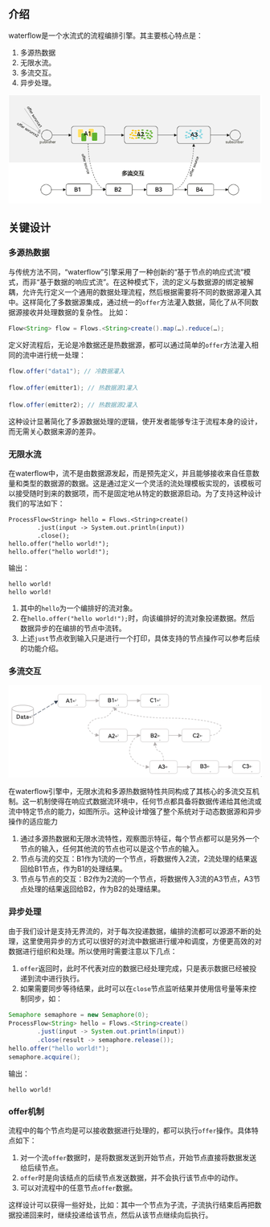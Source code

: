 ## 介绍

waterflow是一个水流式的流程编排引擎。其主要核心特点是：

1. 多源热数据
2. 无限水流。
3. 多流交互。
4. 异步处理。

![img.png](../../../../resources/framework/waterflow/java/quick-start-guide/1%20introduction/introduction.png)  

## 关键设计

### 多源热数据

与传统方法不同，“waterflow”引擎采用了一种创新的“基于节点的响应式流”模式，而非“基于数据的响应式流”。在这种模式下，流的定义与数据源的绑定被解耦，允许先行定义一个通用的数据处理流程，然后根据需要将不同的数据源灌入其中。这样简化了多数据源集成，通过统一的`offer`方法灌入数据，简化了从不同数据源接收并处理数据的复杂性。
比如：

``` java
Flow<String> flow = Flows.<String>create().map(…).reduce(…);
```

定义好流程后，无论是冷数据还是热数据源，都可以通过简单的`offer`方法灌入相同的流中进行统一处理：

``` java
flow.offer("data1"); // 冷数据灌入

flow.offer(emitter1); // 热数据源1灌入

flow.offer(emitter2); // 热数据源2灌入
```

这种设计显著简化了多源数据处理的逻辑，使开发者能够专注于流程本身的设计，而无需关心数据来源的差异。

### 无限水流

在waterflow中，流不是由数据源发起，而是预先定义，并且能够接收来自任意数量和类型的数据源的数据。这是通过定义一个灵活的流处理模板实现的，该模板可以接受随时到来的数据项，而不是固定地从特定的数据源启动。为了支持这种设计我们的写法如下：

```
ProcessFlow<String> hello = Flows.<String>create()
        .just(input -> System.out.println(input))
        .close();
hello.offer("hello world!");
hello.offer("hello world!");
```

输出：

```
hello world!
hello world!
```

1. 其中的`hello`为一个编排好的流对象。
2. 在`hello.offer("hello world!");`时，向该编排好的流对象投递数据。然后数据异步的在编排的节点中流转。
3. 上述`just`节点收到输入只是进行一个打印，具体支持的节点操作可以参考后续的功能介绍。

### 多流交互

![image](../../../../resources/framework/waterflow/java/quick-start-guide/1%20introduction/multi-flow.png)

在waterflow引擎中，无限水流和多源热数据特性共同构成了其核心的多流交互机制。这一机制使得在响应式数据流环境中，任何节点都具备将数据传递给其他流或流中特定节点的能力，如图所示。这种设计增强了整个系统对于动态数据源和异步操作的适应能力

1. 通过多源热数据和无限水流特性，观察图示特征，每个节点都可以是另外一个节点的输入，任何其他流的节点也可以是这个节点的输入。
2. 节点与流的交互：B1作为1流的一个节点，将数据传入2流，2流处理的结果返回给B1节点，作为B1的处理结果。
3. 节点与节点的交互：B2作为2流的一个节点，将数据传入3流的A3节点，A3节点处理的结果返回给B2，作为B2的处理结果。

### 异步处理

由于我们设计是支持无界流的，对于每次投递数据，编排的流都可以源源不断的处理，这里使用异步的方式可以很好的对流中数据进行缓冲和调度，方便更高效的对数据进行组织和处理。所以使用时需要注意以下几点：

1. `offer`返回时，此时不代表对应的数据已经处理完成，只是表示数据已经被投递到流中进行执行。
2. 如果需要同步等待结果，此时可以在`close`节点监听结果并使用信号量等来控制同步，如：

``` java
Semaphore semaphore = new Semaphore(0);
ProcessFlow<String> hello = Flows.<String>create()
        .just(input -> System.out.println(input))
        .close(result -> semaphore.release());
hello.offer("hello world!");
semaphore.acquire();
```

输出：

```
hello world!
```

### offer机制

流程中的每个节点均是可以接收数据进行处理的，都可以执行`offer`操作。具体特点如下：

1. 对一个流`offer`数据时，是将数据发送到开始节点，开始节点直接将数据发送给后续节点。
2. `offer`时是向该结点的后续节点发送数据，并不会执行该节点中的动作。
3. 可以对流程中的任意节点`offer`数据。

这样设计可以获得一些好处，比如：其中一个节点为子流，子流执行结束后再把数据投递回来时，继续投递给该节点，然后从该节点继续向后执行。
